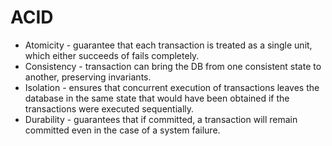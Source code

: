 # ACID

- Atomicity - guarantee that each transaction is treated as a single unit, which either succeeds of fails completely.
- Consistency - transaction can bring the DB from one consistent state to another, preserving invariants.
- Isolation - ensures that concurrent execution of transactions leaves the database in the same state that would have been obtained if the transactions were executed sequentially.
- Durability - guarantees that if committed, a transaction will remain committed even in the case of a system failure.